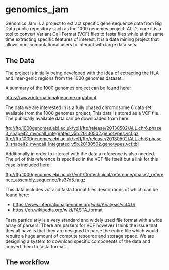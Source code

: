 # genomics_jam

Genomics Jam is a project to extract specific gene sequence data from Big Data public repository such as the 1000 genomes project.
At it's core it is a tool to convert Variant Call Format (VCF) files to fasta files while at the same time extracting specific features of interest.
It is a data mining project that allows non-computational users to interact with large data sets.

## The Data

The project is initially being developed with the idea of extracting the HLA and inter-genic regions from the 1000 genomes dataset.

A summary of the 1000 genomes project can be found here:

https://www.internationalgenome.org/about

The data we are interested in is a fully phased chromosome 6 data set available from the 1000 genomes project,
This data is stored as a VCF file. The publically available data can be downloaded from here:

ftp://ftp.1000genomes.ebi.ac.uk/vol1/ftp/release/20130502/ALL.chr6.phase3_shapeit2_mvncall_integrated_v5b.20130502.genotypes.vcf.gz
ftp://ftp.1000genomes.ebi.ac.uk/vol1/ftp/release/20130502/ALL.chr6.phase3_shapeit2_mvncall_integrated_v5b.20130502.genotypes.vcf.tbi

Additionally in order to interact with the data a reference is also needed. The url of this reference is specified in the VCF file itself but a link for this case is included here:

ftp://ftp.1000genomes.ebi.ac.uk//vol1/ftp/technical/reference/phase2_reference_assembly_sequence/hs37d5.fa.gz

This data includes vcf and fasta format files descriptions of which can be found here:

 * https://www.internationalgenome.org/wiki/Analysis/vcf4.0/
 * https://en.wikipedia.org/wiki/FASTA_format

Fasta particularly is a very standard and widely used file format with a wide array of parsers. There are parsers for VCF however I think the issue that they all have is that they are designed to parse the entire file which would require a huge amount of compute resource and storage space. We are designing a system to download specific components of the data and convert them to fasta format.

## The workflow